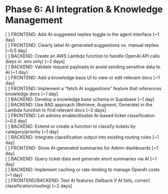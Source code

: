 # Phase 6: AI Integration & Knowledge Management

[ ] FRONTEND: Add AI-suggested replies toggle in the agent interface [~1 day]  
[ ] FRONTEND: Clearly label AI-generated suggestions vs. manual replies [~0.5 day]  
[ ] BACKEND: Create an AWS Lambda function to handle OpenAI API calls (keys in .env only) [~2 days]  
[ ] BACKEND: Validate request payloads to avoid sending sensitive data to AI [~1 day]  
[ ] FRONTEND: Add a knowledge base UI to view or edit relevant docs [~1 day]  
[ ] FRONTEND: Implement a "fetch AI suggestions" feature that references knowledge docs [~1 day]  
[ ] BACKEND: Develop a knowledge base schema in Supabase [~1 day]  
[ ] BACKEND: Use RAG approach (Retrieve, Augment, Generate) in the Lambda function to find relevant docs [~2 days]  
[ ] FRONTEND: Let admins enable/disable AI-based ticket classification [~0.5 day]  
[ ] BACKEND: Extend or create a function to classify tickets by category/priority [~1 day]  
[ ] BACKEND: Integrate classification output into existing routing rules [~1 day]  
[ ] FRONTEND: Show AI-generated summaries for Admin dashboards [~1 day]  
[ ] BACKEND: Query ticket data and generate short summaries via AI [~1 day]  
[ ] BACKEND: Implement caching or rate-limiting to manage OpenAI costs [~1 day]  
[ ] FRONTEND/BACKEND: Test AI features (fallback if AI fails, correct classification/routing) [~2 days]